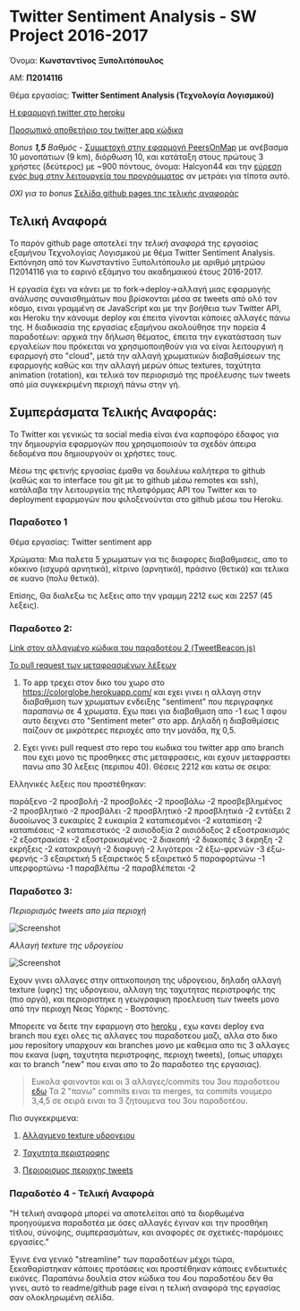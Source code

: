 # Twitter Sentiment Analysis - SW Project 2016-2017


Όνομα: **Κωνσταντίνος Ξυπολιτόπουλος**

ΑΜ: **Π2014116**

Θέμα εργασίας: **Twitter Sentiment Analysis (Τεχνολογία Λογισμικού)**

[Η εφαρμογή twitter στο heroku](https://colorglobe.herokuapp.com/)

[Προσωπικό αποθετήριο του twitter app κώδικα](https://github.com/ConstantineXipol/twitter-stream-globe)

*Bonus **1,5** Βαθμός* - [Συμμετοχή στην εφαρμογή PeersOnMap](http://i.imgur.com/6AesOtx.png) με ανέβασμα 10 μονοπάτιων (9 km), διόρθωση 10, και κατάταξη στους πρώτους 3 χρήστες (δεύτερος) με ~900 πόντους, όνομα: Halcyon44 και την [εύρεση ενός bug στην λειτουργεία του προγράμματος](http://i.imgur.com/kMDGtiQ.png) αν μετράει για τίποτα αυτό.

*ΟΧΙ για το bonus* [Σελίδα github pages της τελικής αναφοράς](https://constantinexipol.github.io/sw/projects/2014116/)


## Τελική Αναφορά

Το παρόν github page αποτελεί την *τελική αναφορά* της εργασίας εξαμήνου Τεχνολογίας Λογισμικού με θέμα Twitter Sentiment Analysis. Εκπόνηση από τον Κωνσταντίνο Ξυπολιτόπουλο με αριθμό μητρώου Π2014116 για το εαρινό εξάμηνο του ακαδημαικού έτους 2016-2017.

Η εργασία έχει να κάνει με το fork->deploy->αλλαγή μιας εφαρμογής ανάλυσης συναισθημάτων που βρίσκονται μέσα σε tweets από ολό τον κόσμο, ειναι γραμμένη σε JavaScript και με την βοήθεια των Twitter API, και Heroku την κάνουμε deploy και έπειτα γίνονται κάποιες αλλαγές πάνω της. Η διαδικασία της εργασίας εξαμήνου ακολούθησε την πορεία 4 παραδοτέων: αρχικά την δήλωση θέματος, έπειτα την εγκατάσταση των εργαλείων που πρόκειται να χρησιμοποιηθούν για να είναι λειτουργική η εφαρμογή στο "cloud", μετά την αλλαγή χρωματικών διαβαθμίσεων της εφαρμογής καθώς και την αλλαγή μερών όπως textures, ταχύτητα animation (rotation), και τελικά τον περιορισμό της προέλευσης των tweets από μία συγκεκριμένη περιοχή πάνω στην γή.

## Συμπεράσματα Τελικής Αναφοράς:

Το Twitter και γενικώς τα social media είναι ένα καρποφόρο έδαφος για την δημιουργία εφαρμογών που χρησιμοποιούν τα σχεδόν άπειρα δεδομένα που δημιουργούν οι χρήστες τους.

Μέσω της φετινής εργασίας έμαθα να δουλέυω καλήτερα το github (καθώς και το interface του git με το github μέσω remotes και ssh), κατάλαβα την λειτουργεία της πλατφόρμας API του Twitter και το deployment εφαρμογών που φιλοξενούνται στο github μέσω του Heroku.







### Παραδοτεο 1
Θέμα εργασίας: Twitter sentiment app

Χρώματα: Μια παλετα 5 χρωματων για τις διαφορες διαβαθμισεις, απο το κόκκινο (ισχυρά αρνητικά), κίτρινο (αρνητικά), πράσινο (θετικά) και τελικα σε κυανο (πολυ θετικά).

Επίσης, Θα διαλεξω τις λεξεις απο την γραμμη 2212 εως και 2257 (45 λεξεις).

### Παραδοτεο 2: 

[Link στον αλλαγμένο κώδικα του παραδοτέου 2 (TweetBeacon.js)](https://github.com/ConstantineXipol/twitter-stream-globe/blob/new/public/javascripts/TweetBeacon.js)

[To pull request των μεταφρασμένων λέξεων](https://github.com/ioniodi/twitter-stream-globe/pull/11)


1. Το app τρεχει στον δικο του χωρο στο https://colorglobe.herokuapp.com/ και εχει γινει η αλλαγη στην διαβαθμιση των χρωματων ενδειξης "sentiment" που περιγραφηκε παραπανω σε 4 χρωματα.
  Εχω παει για διαβαθμιση απο -1 εως 1 αφου αυτο δειχνει στο "Sentiment meter" στο app. Δηλαδή η διαβαθμίσεις παίζουν σε μικρότερες περιοχές απο την μονάδα, πχ 0,5.

2. Εχει γινει pull request στο repo του κωδικα του twitter app απο branch που εχει μονο τις προσθηκες στις μεταφρασεις, και εχουν μεταφραστει πανω απο 30 λεξεις (περιπου 40). Θέσεις 2212 και κατω σε σειρα:

Ελληνικές λεξεις που προστέθηκαν: 

παράξενο -2
προσβολή -2
προσβολές -2
προσβάλω -2
προσβεβλημένος -2
προσβλητικό -2
προσβάλει -2
προσβλητικό -2
προσβλητικά -2
εντάξει 2
δυσοίωνος 3
ευκαιρίες 2
ευκαιρία 2
καταπιεσμένοι -2
καταπίεση -2
καταπιέσεις -2
καταπιεστικός -2
αισιοδοξία 2
αισιόδοξος 2
εξοστρακισμός -2
εξοστρακίσει -2
εξοστρακισμένος -2
διακοπή -2
διακοπές 3
έκρηξη -2
εκρήξεις -2
κατακραυγή -2
διαφυγή -2
λιγότεροι -2
έξω-φρενών -3
έξω-φερνής -3
εξαιρετική 5
εξαιρετικός 5
εξαιρετικό 5
παραφορτώνω -1
υπερφορτώνω -1
παραβλέπω -2
παραβλέπεται -2


### Παραδοτεο 3: 

*Περιορισμός tweets απο μία περιοχή*

![Screenshot](http://i.imgur.com/rsowZar.png)

*Αλλαγή texture της υδρογείου*

![Screenshot](http://i.imgur.com/RMtCRaK.png)

Εχουν γινει αλλαγες στην οπτικοποιηση της υδρογειου, δηλαδη αλλαγή texture (υφης) της υδρογειου, αλλαγη της ταχυτητας περιστροφής της (πιο αργά), και περιοριστηκε η γεωγραφικη προελευση των tweets μονο από την περιοχη Νεας Υόρκης - Βοστόνης.

Μπορειτε να δειτε την εφαρμογη στο [heroku](https://colorglobe.herokuapp.com/) , εχω κανει deploy ενα branch που εχει ολες τις αλλαγες του παραδοτεου μαζι, αλλα στο δικο μου repository υπαρχουν και branches μονο με καθεμια απο τις 3 αλλαγες που εκανα (υφη, ταχυτητα περιστροφης, περιοχη tweets), (οπως υπαρχει και το branch "new" που ειναι απο το 2ο παραδοτεο της εργασιας).

> Ευκολα φαινονται και οι 3 αλλαγες/commits του 3ου παραδοτεου [εδω](https://github.com/ConstantineXipol/twitter-stream-globe/commits/Paradoteo3-Merged)  Τα 2 "πανω" commits ειναι τα merges, τα commits νουμερο 3,4,5 σε σειρά ειναι τα 3 ζητουμενα του 3ου παραδοτέου.

Πιο συγκεκριμενα:
1. [Αλλαγμενο texture υδρογειου](https://github.com/ConstantineXipol/twitter-stream-globe/blob/4439c884d7e0986742df413e923f95e5f344e8b0/public/images/world-dark.jpg)

2. [Ταχυτητα περιστροφης](https://github.com/ConstantineXipol/twitter-stream-globe/blob/a0d69cc373848911adb2fdb8ca74cf461f7a0376/public/javascripts/TwitterStreamGlobe.js)

3. [Περιορισμος περιοχης tweets](https://github.com/ConstantineXipol/twitter-stream-globe/blob/Paradoteo3-Merged/tweet-publisher/index.js)

### Παραδοτέο 4 - Τελική Αναφορά

"Η τελική αναφορά μπορεί να αποτελείται από τα διορθωμένα προηγούμενα παραδοτέα με όσες αλλαγές έγιναν και την προσθήκη τίτλου, σύνοψης, συμπερασμάτων, και αναφορές σε σχετικές-παρόμοιες εργασίες."

Έγινε ένα γενικό "streamline" των παραδοτέων μέχρι τώρα, ξεκαθαρίστηκαν κάποιες προτάσεις και προστέθηκαν κάποιες ενδεικτικές εικόνες. Παραπάνω δουλεία στον κώδικα του 4ου παραδοτέου δεν θα γινει, αυτό το readme/github page είναι η τελική αναφορά της εργασίας σαν ολοκληρωμένη σελίδα.
